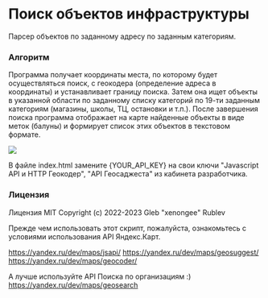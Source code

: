 # Поиск объектов инфраструктуры
Парсер объектов по заданному адресу по заданным категориям.

### Алгоритм 
Программа получает координаты места, по которому будет осуществляться поиск, с геокодера (определение адреса в координаты) и устанавливает границу поиска. Затем она ищет объекты в указанной области по заданному списку категорий по 19-ти заданным категориям (магазины, школы, ТЦ, остановки и т.п.). После завершения поиска программа отображает на карте найденные объекты в виде меток (балуны) и формирует список этих объектов в текстовом формате.

![](https://github.com/xenongee/ymaps-infrastructure-search/images/project-example.gif)

В файле index.html замените {YOUR_API_KEY} на свои ключи "Javascript API и HTTP Геокодер", "API Геосаджеста" из кабинета разработчика.

### Лицензия
Лицензия MIT Copyright (c) 2022-2023 Gleb "xenongee" Rublev 

Прежде чем использовать этот скрипт, пожалуйста, ознакомьтесь с условиями использования API Яндекс.Карт.

https://yandex.ru/dev/maps/jsapi/
https://yandex.ru/dev/maps/geosuggest/
https://yandex.ru/dev/maps/geocoder/

А лучше используйте API Поиска по организациям :)
https://yandex.ru/dev/maps/geosearch